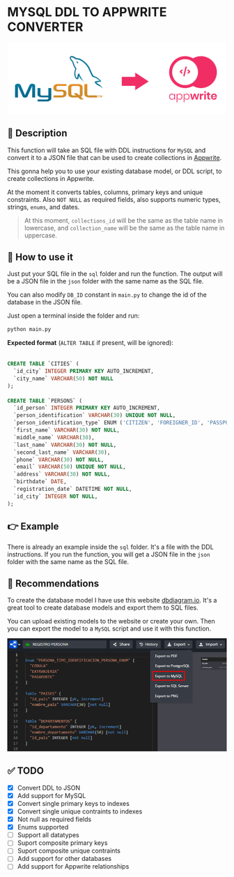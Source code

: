 # MYSQL DDL TO APPWRITE CONVERTER

![Logo](/img/0.png)

## 📝 Description

This function will take an SQL file with DDL instructions for `MySQL` and convert it to a JSON file that can be used to create collections in [Appwrite](https://github.com/appwrite).

This gonna help you to use your existing database model, or DDL script, to create collections in Appwrite.

At the moment it converts tables, columns, primary keys and unique constraints. Also `NOT NULL` as required fields, also supports numeric types, strings, `enums`, and dates.

> At this moment, `collections_id` will be the same as the table name in lowercase, and `collection_name` will be the same as the table name in uppercase.

## 🚀 How to use it

Just put your SQL file in the `sql` folder and run the function. The output will be a JSON file in the `json` folder with the same name as the SQL file.

You can also modify `DB_ID` constant in `main.py` to change the id of the database in the JSON file.

Just open a terminal inside the folder and run:

```sh
python main.py
```

**Expected format** (`ALTER TABLE` if present, will be ignored):

```sql

CREATE TABLE `CITIES` (
  `id_city` INTEGER PRIMARY KEY AUTO_INCREMENT,
  `city_name` VARCHAR(50) NOT NULL
);

CREATE TABLE `PERSONS` (
  `id_person` INTEGER PRIMARY KEY AUTO_INCREMENT,
  `person_identification` VARCHAR(30) UNIQUE NOT NULL,
  `person_identification_type` ENUM ('CITIZEN', 'FOREIGNER_ID', 'PASSPORT') NOT NULL,
  `first_name` VARCHAR(30) NOT NULL,
  `middle_name` VARCHAR(30),
  `last_name` VARCHAR(30) NOT NULL,
  `second_last_name` VARCHAR(30),
  `phone` VARCHAR(30) NOT NULL,
  `email` VARCHAR(50) UNIQUE NOT NULL,
  `address` VARCHAR(30) NOT NULL,
  `birthdate` DATE,
  `registration_date` DATETIME NOT NULL,
  `id_city` INTEGER NOT NULL,
);
```


## 👉 Example

There is already an example inside the `sql` folder. It's a file with the DDL instructions. If you run the function, you will get a JSON file in the `json` folder with the same name as the SQL file.

## 🤖 Recommendations

To create the database model I have use this website [dbdiagram.io](https://dbdiagram.io/home). It's a great tool to create database models and export them to SQL files.

You can upload existing models to the website or create your own. Then you can export the model to a `MySQL` script and use it with this function.

![Download](/img/1.png)

## ✅ TODO

- [x] Convert DDL to JSON
- [x] Add support for MySQL
- [x] Convert single primary keys to indexes
- [x] Convert single unique contraints to indexes
- [x] Not null as required fields
- [x] Enums supported
- [ ] Support all datatypes
- [ ] Suport composite primary keys
- [ ] Suport composite unique contraints
- [ ] Add support for other databases
- [ ] Add support for Appwrite relationships
